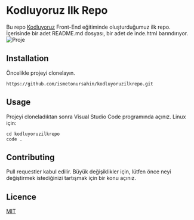 # Kodluyoruz Ilk Repo
Bu repo [Kodluyoruz](https://www.kodluyoruz.org) Front-End eğitiminde oluşturduğumuz ilk repo. İçerisinde bir adet README.md dosyası, bir adet de inde.html barındırıyor. 
![Proje](https://i.hizliresim.com/dtsbafg.png)

## Installation
  Öncelikle projeyi clonelayın.
``` 
https://github.com/ismetonursahin/kodluyoruzilkrepo.git
``` 
## Usage 
 Projeyi cloneladıktan sonra Visual Studio Code programında açınız. Linux için:
``` 
cd kodluyoruzilkrepo
code .
```
## Contributing

Pull requestler kabul edilir. Büyük değişiklikler için, lütfen önce neyi değiştirmek istediğinizi tartışmak için bir konu açınız.

## Licence

[MIT](https://choosealicense.com/licenses/mit/)






  

